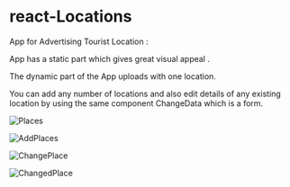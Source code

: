 # react-Locations

App for Advertising Tourist Location :

App has a static part which gives great visual appeal .

The dynamic part of the App uploads with one location.

You can add any number of locations and also edit details of any existing location by using the same component ChangeData which is a form.


![Places](https://user-images.githubusercontent.com/99355229/210176231-702686c6-05da-4a0e-aecc-e05099f66e71.jpg)

![AddPlaces](https://user-images.githubusercontent.com/99355229/210176237-41edf865-218c-4aa6-8ca8-6b7133f0505d.jpg)

![ChangePlace](https://user-images.githubusercontent.com/99355229/210176243-29acd337-79a5-4d51-b01e-609f5e63e6db.jpg)

![ChangedPlace](https://user-images.githubusercontent.com/99355229/210176246-6780d2a1-5045-40d7-a377-1d44023f4080.jpg)
